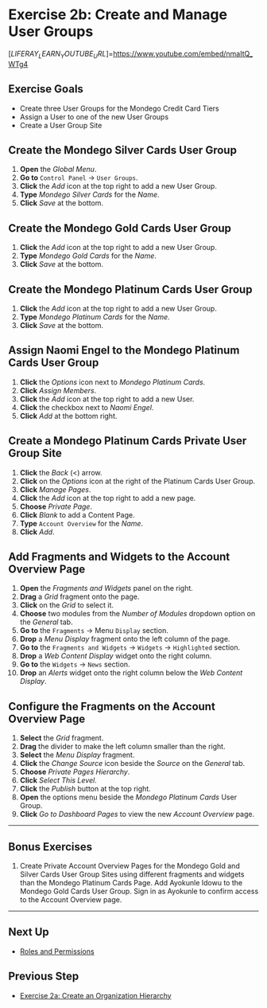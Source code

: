 # Exercise 2b: Create and Manage User Groups 

[$LIFERAY_LEARN_YOUTUBE_URL$]=https://www.youtube.com/embed/nmaItQ_WTg4

## Exercise Goals 

* Create three User Groups for the Mondego Credit Card Tiers 
* Assign a User to one of the new User Groups 
* Create a User Group Site 

## Create the Mondego Silver Cards User Group 

1. **Open** the _Global Menu_. 
2. **Go to** `Control Panel` &rarr; `User Groups`. 
3. **Click** the _Add_ icon at the top right to add a new User Group. 
4. **Type** _Mondego Silver Cards_ for the _Name_. 
5. **Click** _Save_ at the bottom. 

## Create the Mondego Gold Cards User Group 

1. **Click** the _Add_ icon at the top right to add a new User Group. 
2. **Type** _Mondego Gold Cards_ for the _Name_. 
3. **Click** _Save_ at the bottom. 

## Create the Mondego Platinum Cards User Group 

1. **Click** the _Add_ icon at the top right to add a new User Group. 
2. **Type** _Mondego Platinum Cards_ for the _Name_. 
3. **Click** _Save_ at the bottom. 

## Assign Naomi Engel to the Mondego Platinum Cards User Group 

1. **Click** the _Options_ icon next to _Mondego Platinum Cards_. 
2. **Click** _Assign Members_. 
3. **Click** the _Add_ icon at the top right to add a new User. 
4. **Click** the checkbox next to _Naomi Engel_. 
5. **Click** _Add_ at the bottom right. 

## Create a Mondego Platinum Cards Private User Group Site 

1. **Click** the _Back_ (<) arrow. 
2. **Click** on the _Options_ icon at the right of the Platinum Cards User Group. 
3. **Click** _Manage Pages_. 
4. **Click** the _Add_ icon at the top right to add a new page. 
5. **Choose** _Private Page_. 
6. **Click** _Blank_ to add a Content Page. 
7. **Type** `Account Overview` for the _Name_. 
8. **Click** _Add_. 

## Add Fragments and Widgets to the Account Overview Page 

1. **Open** the _Fragments and Widgets_ panel on the right. 
2. **Drag** a _Grid_ fragment onto the page. 
3. **Click** on the _Grid_ to select it. 
4. **Choose** two modules from the _Number of Modules_ dropdown option on the _General_ tab. 
5. **Go to** the `Fragments` &rarr; Menu `Display` section. 
6. **Drop** a _Menu Display_ fragment onto the left column of the page. 
7. **Go to** the `Fragments and Widgets` &rarr; `Widgets` &rarr; `Highlighted` section. 
8. **Drop** a _Web Content Display_ widget onto the right column. 
9. **Go to** the `Widgets` &rarr; `News` section. 
10. **Drop** an _Alerts_ widget onto the right column below the _Web Content Display_. 

## Configure the Fragments on the Account Overview Page 

1. **Select** the _Grid_ fragment. 
2. **Drag** the divider to make the left column smaller than the right. 
3. **Select** the _Menu Display_ fragment. 
4. **Click** the _Change Source_ icon beside the _Source_ on the _General_ tab. 
5. **Choose** _Private Pages Hierarchy_. 
6. **Click** _Select This Level_. 
7. **Click** the _Publish_ button at the top right. 
8. **Open** the options menu beside the _Mondego Platinum Cards_ User Group. 
9. **Click** _Go to Dashboard Pages_ to view the new _Account Overview_ page. 

--- 

## Bonus Exercises

1. Create Private Account Overview Pages for the Mondego Gold and Silver Cards User Group Sites using different fragments and widgets than the Mondego Platinum Cards Page. Add Ayokunle Idowu to the Mondego Gold Cards User Group. Sign in as Ayokunle to confirm access to the Account Overview page. 

---

## Next Up

* [Roles and Permissions](./roles-and-permissions.md) 

## Previous Step

* [Exercise 2a: Create an Organization Hierarchy](./exercise-2a-create-an-organization-hierarchy.md) 